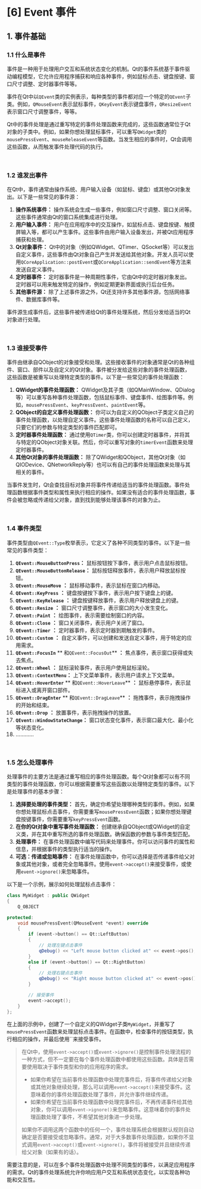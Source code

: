 # [6] Event 事件

## 1. 事件基础

### 1.1 什么是事件

事件是一种用于处理用户交互和系统状态变化的机制。Qt的事件系统基于事件驱动编程模型，它允许应用程序捕获和响应各种事件，例如鼠标点击、键盘按键、窗口尺寸调整、定时器事件等等。

事件在Qt中以`QEvent`​类的实例表示，每种类型的事件都对应一个特定的`QEvent`​子类。例如，`QMouseEvent`​表示鼠标事件，`QKeyEvent`​表示键盘事件，`QResizeEvent`​表示窗口尺寸调整事件，等等。

Qt中的事件处理是通过重写特定的事件处理函数来完成的，这些函数通常位于Qt对象的子类中。例如，如果你想处理鼠标事件，可以重写`QWidget`​类的`mousePressEvent`​、`mouseReleaseEvent`​等函数。当发生相应的事件时，Qt会调用这些函数，从而触发事件处理代码的执行。

‍

### 1.2 谁发出事件

在Qt中，事件通常由操作系统、用户输入设备（如鼠标、键盘）或其他Qt对象发出。以下是一些常见的事件源：

1. **操作系统事件：**  操作系统会生成一些事件，例如窗口尺寸调整、窗口关闭等。这些事件通常由Qt的窗口系统集成进行处理。
2. **用户输入事件：**  用户在应用程序中的交互操作，如鼠标点击、键盘按键、触摸屏输入等，都可以产生事件。这些事件由用户输入设备发出，并被Qt应用程序捕获和处理。
3. **Qt对象事件：**  Qt中的对象（例如QWidget、QTimer、QSocket等）可以发出自定义事件，这些事件由Qt对象自己产生并发送给其他对象。开发人员可以使用`QCoreApplication::postEvent`​或`QCoreApplication::sendEvent`​等方法来发送自定义事件。
4. **定时器事件：**  定时器事件是一种周期性事件，它由Qt中的定时器对象发出。定时器可以用来触发特定的操作，例如定期更新界面或执行后台任务。
5. **其他事件源：**  除了上述事件源之外，Qt还支持许多其他事件源，包括网络事件、数据库事件等。

事件源生成事件后，这些事件被传递给Qt的事件处理系统，然后分发给适当的Qt对象进行处理。

‍

### 1.3 谁接受事件

事件由继承自QObject的对象接受和处理。这些接收事件的对象通常是Qt的各种组件、窗口、部件以及自定义的Qt对象。事件被分发给这些对象的事件处理函数，这些函数是被重写以处理特定类型的事件。以下是一些常见的事件处理函数：

1. **QWidget的事件处理函数：**  QWidget及其子类（如QMainWindow、QDialog等）可以重写各种事件处理函数，包括鼠标事件、键盘事件、绘图事件等。例如，`mousePressEvent`​、`keyPressEvent`​、`paintEvent`​等。
2. **QObject的自定义事件处理函数：**  你可以为自定义的QObject子类定义自己的事件处理函数，以处理自定义事件。这些事件处理函数的名称可以自己定义，只要它们的参数与特定类型的事件匹配即可。
3. **定时器事件处理函数：**  通过使用`QTimer`​类，你可以创建定时器事件，并将其与特定的QObject对象关联。然后，你可以重写对象的`timerEvent`​函数来处理定时器事件。
4. **其他Qt对象的事件处理函数：**  除了QWidget和QObject，其他Qt对象（如QIODevice、QNetworkReply等）也可以有自己的事件处理函数来处理与其相关的事件。

当事件发生时，Qt会查找目标对象并将事件传递给适当的事件处理函数。事件处理函数根据事件类型和属性来执行相应的操作。如果没有适合的事件处理函数，事件会被忽略或传递给父对象，直到找到能够处理该事件的对象为止。

‍

### 1.4 事件类型

事件类型由`QEvent::Type`​枚举表示，它定义了各种不同类型的事件。以下是一些常见的事件类型：

1. ​**`QEvent::MouseButtonPress`**​ **：**  鼠标按钮按下事件，表示用户点击鼠标按钮。
2. ​**`QEvent::MouseButtonRelease`**​ **：**  鼠标按钮释放事件，表示用户释放鼠标按钮。
3. ​**`QEvent::MouseMove`**​ **：**  鼠标移动事件，表示鼠标在窗口内移动。
4. ​**`QEvent::KeyPress`**​ **：**  键盘按键按下事件，表示用户按下键盘上的键。
5. ​**`QEvent::KeyRelease`**​ **：**  键盘按键释放事件，表示用户释放键盘上的键。
6. ​**`QEvent::Resize`**​ **：**  窗口尺寸调整事件，表示窗口的大小发生变化。
7. ​**`QEvent::Paint`**​ **：**  绘图事件，表示需要绘制窗口的内容。
8. ​**`QEvent::Close`**​ **：**  窗口关闭事件，表示用户关闭了窗口。
9. ​**`QEvent::Timer`**​ **：**  定时器事件，表示定时器到期触发的事件。
10. ​**`QEvent::Custom`**​ **：**  自定义事件，可以创建和发送自定义事件，用于特定的应用需求。
11. ​**`QEvent::FocusIn`**​ ** 和 **​**`QEvent::FocusOut`**​ **：**  焦点事件，表示窗口获得或失去焦点。
12. ​**`QEvent::Wheel`**​ **：**  鼠标滚轮事件，表示用户使用鼠标滚轮。
13. ​**`QEvent::ContextMenu`**​ **：**  上下文菜单事件，表示用户请求上下文菜单。
14. ​**`QEvent::HoverEnter`**​ ** 和 **​**`QEvent::HoverLeave`**​ **：**  鼠标悬停事件，表示鼠标进入或离开窗口部件。
15. ​**`QEvent::DragEnter`**​ ** 和 **​**`QEvent::DragLeave`**​ **：**  拖拽事件，表示拖拽操作的开始和结束。
16. ​**`QEvent::Drop`**​ **：**  放置事件，表示拖拽操作的放置。
17. ​**`QEvent::WindowStateChange`**​ **：**  窗口状态变化事件，表示窗口最大化、最小化等状态变化。
18. ............

‍

### 1.5 怎么处理事件

处理事件的主要方法是通过重写相应的事件处理函数。每个Qt对象都可以有不同类型的事件处理函数，你可以根据需要重写这些函数以处理特定类型的事件。以下是处理事件的基本步骤：

1. **选择要处理的事件类型：**  首先，确定你希望处理哪种类型的事件。例如，如果你想处理鼠标点击事件，你需要重写`mousePressEvent`​函数；如果你想处理键盘按键事件，你需要重写`keyPressEvent`​函数。
2. **在你的Qt对象中重写事件处理函数：**  创建继承自QObject或QWidget的自定义类，并在其中重写所选的事件处理函数。确保函数的参数与事件类型匹配。
3. **处理事件：**  在事件处理函数中编写代码来处理事件。你可以访问事件的属性和信息，并根据事件的类型执行适当的操作。
4. **可选：传递或忽略事件：**  在事件处理函数中，你可以选择是否传递事件给父对象或其他对象，或者完全忽略事件。使用`event->accept()`​来接受事件，或使用`event->ignore()`​来忽略事件。

以下是一个示例，展示如何处理鼠标点击事件：

```cpp
class MyWidget : public QWidget
{
    Q_OBJECT

protected:
    void mousePressEvent(QMouseEvent *event) override
    {
        if (event->button() == Qt::LeftButton)
        {
            // 处理左键点击事件
            qDebug() << "Left mouse button clicked at" << event->pos();
        }
        else if (event->button() == Qt::RightButton)
        {
            // 处理右键点击事件
            qDebug() << "Right mouse button clicked at" << event->pos();
        }

        // 接受事件
        event->accept();
    }
};
```

在上面的示例中，创建了一个自定义的QWidget子类`MyWidget`​，并重写了`mousePressEvent`​函数来处理鼠标点击事件。在函数中，检查事件的按钮类型，执行相应的操作，并最后使用``​来接受事件。

> 在Qt中，使用`event->accept()`​或`event->ignore()`​是控制事件处理流程的一种方式，但不一定要在每个事件处理函数中都使用这些函数。具体是否需要使用取决于事件类型和你的应用程序的需求。
>
> * 如果你希望在当前事件处理函数中处理完事件后，将事件传递给父对象或其他对象继续处理，那么可以调用`event->accept()`​来接受事件。这意味着你的事件处理函数处理了事件，并允许事件继续传递。
> * 如果你希望在当前事件处理函数中处理完事件后，不再传递事件给其他对象，你可以调用`event->ignore()`​来忽略事件。这意味着你的事件处理函数处理了事件，不希望其他对象进一步处理。
>
> 如果你不调用这两个函数中的任何一个，事件处理系统会根据默认规则自动确定是否要接受或忽略事件。通常，对于大多数事件处理函数，如果你不显式调用`event->accept()`​或`event->ignore()`​，事件将被接受并且继续传递给父对象（如果有的话）。

需要注意的是，可以在多个事件处理函数中处理不同类型的事件，以满足应用程序的需求。Qt的事件处理系统允许你响应用户交互和系统状态变化，以实现各种功能和交互性。

‍

‍
